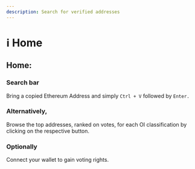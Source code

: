 ```yaml
---
description: Search for verified addresses
---
```


# ℹ️ Home

## **Home:**

### Search bar

Bring a copied Ethereum Address and simply `Ctrl + V` followed by `Enter.`

### Alternatively,

Browse the top addresses, ranked on votes, for each OI classification by clicking on the respective button.

### Optionally

Connect your wallet to gain voting rights.
